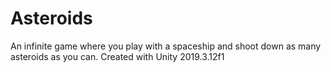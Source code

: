 # Asteroids
An infinite game where you play with a spaceship and shoot down as many asteroids as you can. Created with Unity 2019.3.12f1  
